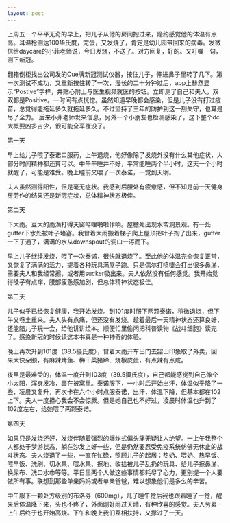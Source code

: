 ```yaml
---
layout: post
---
```


上周五一个平平无奇的早上，把儿子从他的房间抱过来，隐约感觉他的体温有点高。耳温枪测达100华氏度，完蛋，又发烧了，肯定是幼儿园带回来的病毒。发微信给daycare的小菲老师说，今日发烧，不送了。对方回复，好的。又叮嘱一句，测下新冠。

翻箱倒柜找出公司发的Cue牌新冠测试仪器，按住儿子，伸进鼻子里转了几下。第一次测试不成功，又重新按住转了一次，漫长的二十分钟过后，app上赫然显示“Postive”字样，并贴心附上与医生视频就医的按钮。立即测了自己和夫人，双双都是Positive。一时间有点恍惚。虽然知道早晚都会感染，但是儿子没有打过疫苗，总觉得能拖延多久就拖延多久。不过坚持了三年的防护到这一刻失守，也算是尽了全力。
后来小菲老师发来信息，另外一个小朋友也检测感染了，这下整个dc大概要凶多吉少，很可能全军覆没了。

第一天

早上给儿子喂了泰诺口服药，上午退烧，他好像除了发烧外没有什么其他症状，大部分时间精神都还算可以。中午午睡并不好，平常能睡两个半小时，这天一个小时就醒了，可能是难受。晚上睡前又喂了一次泰诺，一觉到天明。

夫人虽然测得阳性，但是毫无症状。我感到后腰处有疲惫感，但不知是前一天健身房劳作的结果还是新冠症状，总体精神状态极佳。

第二天

下大雨。豆大的雨滴打得天窗哔哩啪啦作响。屋檐处出现水帘洞景观。有一处gutter下水处被叶子堵塞。我冒着大雨搬着梯子爬上屋顶把叶子掏了出来，gutter一下子通了，满满的水从downspout的洞口一泻而下。

早上儿子继续发烧，喂了一次泰诺，很快就退烧了。至此他的体温完全恢复正常，又恢复了满满的活力，提着各种玩具满屋子跑。只是偶尔打喷嚏会打出很多鼻涕，需要夫人和我经常擦，或者用sucker吸出来。夫人依然没有任何感觉。我开始觉得嗓子有点痒，腰部疲惫感加剧，但总体精神状态极佳。

第三天

儿子似乎已经恢复健康，我开始发烧。到101度时服下两颗泰诺，稍微退烧，但下午又卷土重来。夫人头有点痛，但还没有发烧。趁着最后一天精神状态还算良好，还能陪儿子玩一会，给他讲讲绘本。顺便忙里偷闲把科普读物《战斗细胞》读完了。感染新冠的时候读这本书真是一种神奇的体验。

晚上再次升到101度（38.5摄氏度），冒着大雨开车出门去韶山印象取了外卖，回来大快朵颐，有麻辣烤鱼、梅干菜猪蹄、烧椒皮蛋，有点辣有点咸。

夜里是最难受的，体温一度升到103度（39.5摄氏度），自己都能感觉到自己像个小太阳，浑身发冷，裹在被窝里。泰诺服下，一小时后开始出汗，体温似乎降了一些，凌晨又复升，再次卡在六个小时点服泰诺，出汗，体温下降，但基本都在102上下。夫人一度担心我会不会惊厥。但是她自己也不好过，凌晨时体温也升到了102度左右，给她喂了两颗泰诺。

第四天

如果只是发烧还好，发烧伴随着强烈的爆炸式偏头痛无疑让人绝望。一上午我整个人都处于梦游状态，躺在沙发上好一些，但是仍然要忍受免疫系统仿佛无休止的战斗状态。夫人烧退了一些，一直在忙碌，照顾儿子的起居：热奶、喂奶、热早饭、喂早饭、洗刷、切水果、喂水果、擦地、收拾被儿子乱扔的玩具、给儿子擦鼻涕、换尿布、洗口水巾等等。平日里两个人做这些事情都耗尽了心力，更别提一个人要做所有事。联想到那些单亲妈妈或者单亲爸爸，难以想象他们是多么的辛苦。

中午服下一颗处方级别的布洛芬（600mg），儿子睡午觉后我也跟着睡了一觉，醒来后体温降下来，头也不疼了，外面刚好雨过天晴，有种欣喜的感觉。夫人劳累一上午后终于也开始高烧。下午和晚上我们互相扶持，又撑过了一天。
